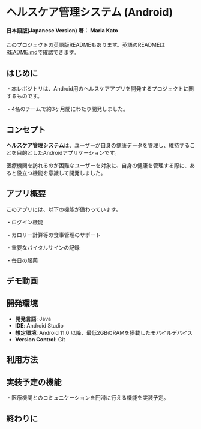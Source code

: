 # ヘルスケア管理システム (Android)
#### 日本語版(Japanese Version)  著： Maria Kato
このプロジェクトの英語版READMEもあります。英語のREADMEは[README.md](README.md)で確認できます。
## はじめに
・本レポジトリは、Android用のヘルスケアアプリを開発するプロジェクトに関するものです。　　

・4名のチームで約3ヶ月間にわたり開発しました。

## コンセプト
**ヘルスケア管理システム**は、ユーザーが自身の健康データを管理し、維持することを目的としたAndroidアプリケーションです。

医療機関を訪れるのが困難なユーザーを対象に、自身の健康を管理する際に、あると役立つ機能を意識して開発しました。


## アプリ概要
このアプリには、以下の機能が備わっています。

・ログイン機能

・カロリー計算等の食事管理のサポート

・重要なバイタルサインの記録

・毎日の服薬
## デモ動画
## 開発環境
- **開発言語**: Java 
- **IDE**: Android Studio
- **想定環境**: Android 11.0 以降、最低2GBのRAMを搭載したモバイルデバイス
- **Version Control**: Git
## 利用方法
## 実装予定の機能
・医療機関とのコミュニケーションを円滑に行える機能を実装予定。
## 終わりに
